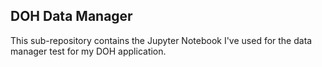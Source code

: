 ## DOH Data Manager
This sub-repository contains the Jupyter Notebook I've used for the data manager test for my DOH application.
